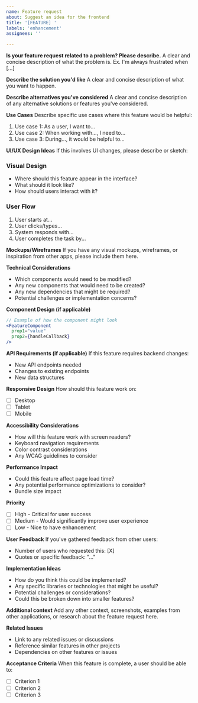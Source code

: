 ```yaml
---
name: Feature request
about: Suggest an idea for the frontend
title: '[FEATURE] '
labels: 'enhancement'
assignees: ''

---
```


**Is your feature request related to a problem? Please describe.**
A clear and concise description of what the problem is. Ex. I'm always frustrated when [...]

**Describe the solution you'd like**
A clear and concise description of what you want to happen.

**Describe alternatives you've considered**
A clear and concise description of any alternative solutions or features you've considered.

**Use Cases**
Describe specific use cases where this feature would be helpful:
1. Use case 1: As a user, I want to...
2. Use case 2: When working with..., I need to...
3. Use case 3: During..., it would be helpful to...

**UI/UX Design Ideas**
If this involves UI changes, please describe or sketch:

### Visual Design
- Where should this feature appear in the interface?
- What should it look like?
- How should users interact with it?

### User Flow
1. User starts at...
2. User clicks/types...
3. System responds with...
4. User completes the task by...

**Mockups/Wireframes**
If you have any visual mockups, wireframes, or inspiration from other apps, please include them here.

**Technical Considerations**
- Which components would need to be modified?
- Any new components that would need to be created?
- Any new dependencies that might be required?
- Potential challenges or implementation concerns?

**Component Design (if applicable)**
```jsx
// Example of how the component might look
<FeatureComponent
  prop1="value"
  prop2={handleCallback}
/>
```

**API Requirements (if applicable)**
If this feature requires backend changes:
- New API endpoints needed
- Changes to existing endpoints
- New data structures

**Responsive Design**
How should this feature work on:
- [ ] Desktop
- [ ] Tablet
- [ ] Mobile

**Accessibility Considerations**
- How will this feature work with screen readers?
- Keyboard navigation requirements
- Color contrast considerations
- Any WCAG guidelines to consider

**Performance Impact**
- Could this feature affect page load time?
- Any potential performance optimizations to consider?
- Bundle size impact

**Priority**
- [ ] High - Critical for user success
- [ ] Medium - Would significantly improve user experience
- [ ] Low - Nice to have enhancement

**User Feedback**
If you've gathered feedback from other users:
- Number of users who requested this: [X]
- Quotes or specific feedback: "..."

**Implementation Ideas**
- How do you think this could be implemented?
- Any specific libraries or technologies that might be useful?
- Potential challenges or considerations?
- Could this be broken down into smaller features?

**Additional context**
Add any other context, screenshots, examples from other applications, or research about the feature request here.

**Related Issues**
- Link to any related issues or discussions
- Reference similar features in other projects
- Dependencies on other features or issues

**Acceptance Criteria**
When this feature is complete, a user should be able to:
- [ ] Criterion 1
- [ ] Criterion 2
- [ ] Criterion 3